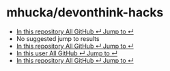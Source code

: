 # mhucka/devonthink-hacks

*  [ In this repository All GitHub ↵ Jump to ↵](mhucka-devonthink-hacks.md)
*  No suggested jump to results
*  [ In this repository All GitHub ↵ Jump to ↵](mhucka-devonthink-hacks.md)
*  [ In this user All GitHub ↵ Jump to ↵](mhucka-devonthink-hacks.md)
*  [ In this repository All GitHub ↵ Jump to ↵](mhucka-devonthink-hacks.md)

